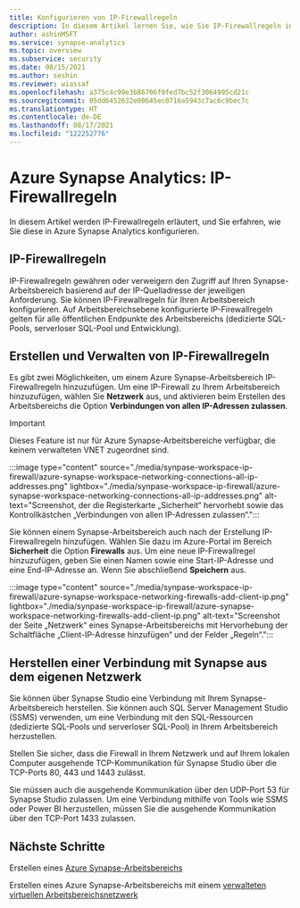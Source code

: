 ```yaml
---
title: Konfigurieren von IP-Firewallregeln
description: In diesem Artikel lernen Sie, wie Sie IP-Firewallregeln in Azure Synapse Analytics konfigurieren.
author: ashinMSFT
ms.service: synapse-analytics
ms.topic: overview
ms.subservice: security
ms.date: 08/15/2021
ms.author: seshin
ms.reviewer: wiassaf
ms.openlocfilehash: a375c4c99e3b86706f9fed7bc52f3064995cd21c
ms.sourcegitcommit: 05dd6452632e00645ec0716a5943c7ac6c9bec7c
ms.translationtype: HT
ms.contentlocale: de-DE
ms.lasthandoff: 08/17/2021
ms.locfileid: "122252776"
---
```

# <a name="azure-synapse-analytics-ip-firewall-rules"></a>Azure Synapse Analytics: IP-Firewallregeln

In diesem Artikel werden IP-Firewallregeln erläutert, und Sie erfahren, wie Sie diese in Azure Synapse Analytics konfigurieren.

## <a name="ip-firewall-rules"></a>IP-Firewallregeln

IP-Firewallregeln gewähren oder verweigern den Zugriff auf Ihren Synapse-Arbeitsbereich basierend auf der IP-Quelladresse der jeweiligen Anforderung. Sie können IP-Firewallregeln für Ihren Arbeitsbereich konfigurieren. Auf Arbeitsbereichsebene konfigurierte IP-Firewallregeln gelten für alle öffentlichen Endpunkte des Arbeitsbereichs (dedizierte SQL-Pools, serverloser SQL-Pool und Entwicklung).

## <a name="create-and-manage-ip-firewall-rules"></a>Erstellen und Verwalten von IP-Firewallregeln

Es gibt zwei Möglichkeiten, um einem Azure Synapse-Arbeitsbereich IP-Firewallregeln hinzuzufügen. Um eine IP-Firewall zu Ihrem Arbeitsbereich hinzuzufügen, wählen Sie **Netzwerk** aus, und aktivieren beim Erstellen des Arbeitsbereichs die Option **Verbindungen von allen IP-Adressen zulassen**.

> [!Important]
> Dieses Feature ist nur für Azure Synapse-Arbeitsbereiche verfügbar, die keinem verwalteten VNET zugeordnet sind.

:::image type="content" source="./media/synpase-workspace-ip-firewall/azure-synapse-workspace-networking-connections-all-ip-addresses.png" lightbox="./media/synpase-workspace-ip-firewall/azure-synapse-workspace-networking-connections-all-ip-addresses.png" alt-text="Screenshot, der die Registerkarte „Sicherheit“ hervorhebt sowie das Kontrollkästchen „Verbindungen von allen IP-Adressen zulassen“.":::


Sie können einem Synapse-Arbeitsbereich auch nach der Erstellung IP-Firewallregeln hinzufügen. Wählen Sie dazu im Azure-Portal im Bereich **Sicherheit** die Option **Firewalls** aus. Um eine neue IP-Firewallregel hinzuzufügen, geben Sie einen Namen sowie eine Start-IP-Adresse und eine End-IP-Adresse an. Wenn Sie abschließend **Speichern** aus.

:::image type="content" source="./media/synpase-workspace-ip-firewall/azure-synapse-workspace-networking-firewalls-add-client-ip.png" lightbox="./media/synpase-workspace-ip-firewall/azure-synapse-workspace-networking-firewalls-add-client-ip.png" alt-text="Screenshot der Seite „Netzwerk“ eines Synapse-Arbeitsbereichs mit Hervorhebung der Schaltfläche „Client-IP-Adresse hinzufügen“ und der Felder „Regeln“.":::

## <a name="connect-to-synapse-from-your-own-network"></a>Herstellen einer Verbindung mit Synapse aus dem eigenen Netzwerk

Sie können über Synapse Studio eine Verbindung mit Ihrem Synapse-Arbeitsbereich herstellen. Sie können auch SQL Server Management Studio (SSMS) verwenden, um eine Verbindung mit den SQL-Ressourcen (dedizierte SQL-Pools und serverloser SQL-Pool) in Ihrem Arbeitsbereich herzustellen.

Stellen Sie sicher, dass die Firewall in Ihrem Netzwerk und auf Ihrem lokalen Computer ausgehende TCP-Kommunikation für Synapse Studio über die TCP-Ports 80, 443 und 1443 zulässt.

Sie müssen auch die ausgehende Kommunikation über den UDP-Port 53 für Synapse Studio zulassen. Um eine Verbindung mithilfe von Tools wie SSMS oder Power BI herzustellen, müssen Sie die ausgehende Kommunikation über den TCP-Port 1433 zulassen.


## <a name="next-steps"></a>Nächste Schritte

Erstellen eines [Azure Synapse-Arbeitsbereichs](../quickstart-create-workspace.md)

Erstellen eines Azure Synapse-Arbeitsbereichs mit einem [verwalteten virtuellen Arbeitsbereichsnetzwerk](./synapse-workspace-managed-vnet.md)